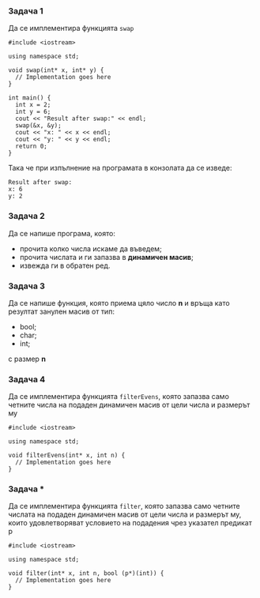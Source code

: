 ### Задача 1 ###
Да се имплементира функцията ```swap``` 
```
#include <iostream>

using namespace std;

void swap(int* x, int* y) {
  // Implementation goes here
}

int main() {
  int x = 2;
  int y = 6;
  cout << "Result after swap:" << endl;
  swap(&x, &y);
  cout << "x: " << x << endl;
  cout << "y: " << y << endl;
  return 0;
}
```
Така че при изпълнение на програмата в конзолата да се изведе:
```
Result after swap:
x: 6
y: 2
```

### Задача 2 ###
Да се напише програма, която:
* прочита колко числа искаме да въведем;
* прочита числата и ги запазва в **динамичен масив**;
* извежда ги в обратен ред.

### Задача 3 ###
Да се напише функция, която приема цяло число **n** и връща като резултат занулен масив от тип:
* bool;
* char;
* int;

с размер **n**

### Задача 4 ###
Да се имплементира функцията ```filterEvens```, която запазва само четните числа на подаден динамичен масив от цели числа и размерът му
```
#include <iostream>

using namespace std;

void filterEvens(int* x, int n) {
  // Implementation goes here
}
```

### Задача * ###
Да се имплементира функцията ```filter```, която запазва само четните числата на подаден динамичен масив от цели числа и размерът му, които удовлетворяват условието на подадения чрез указател предикат p
```
#include <iostream>

using namespace std;

void filter(int* x, int n, bool (p*)(int)) {
  // Implementation goes here
}
```
